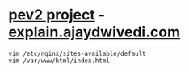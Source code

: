 # [pev2 project]() - [explain.ajaydwivedi.com](https://explain.ajaydwivedi.com)

```
vim /etc/nginx/sites-available/default
vim /var/www/html/index.html


```